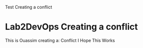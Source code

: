 Test Creating a conflict 

# Lab2DevOps Creating a conflict 
This is Ouassim creating a:
Conflict 
I Hope 
This 
Works


